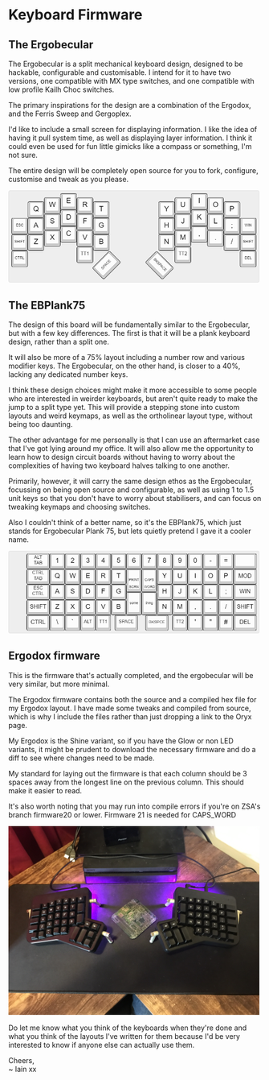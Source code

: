 # Keyboard Firmware

## The Ergobecular  
The Ergobecular is a split mechanical keyboard design, designed to be hackable, configurable and customisable. I intend for it to have two versions, one compatible with MX type switches, and one compatible with low profile Kailh Choc switches.  

The primary inspirations for the design are a combination of the Ergodox, and the Ferris Sweep and Gergoplex.  

I'd like to include a small screen for displaying information. I like the idea of having it pull system time, as well as displaying layer information. I think it could even be used for fun little gimicks like a compass or something, I'm not sure.  

The entire design will be completely open source for you to fork, configure, customise and tweak as you please. 

<p align="left">
  <img src="images/Ergobecular.png" width="500" title="The current end goal for the split">
</p>


## The EBPlank75
The design of this board will be fundamentally similar to the Ergobecular, but with a few key differences. The first is that it will be a plank keyboard design, rather than a split one.  

It will also be more of a 75% layout including a number row and various modifier keys. The Ergobecular, on the other hand, is closer to a 40%, lacking any dedicated number keys.  

I think these design choices might make it more accessible to some people who are interested in weirder keyboards, but aren't quite ready to make the jump to a split type yet. This will provide a stepping stone into custom layouts and weird keymaps, as well as the ortholinear layout type, without being too daunting.  

The other advantage for me personally is that I can use an aftermarket case that I've got lying around my office. It will also allow me the opportunity to learn how to design circuit boards without having to worry about the complexities of having two keyboard halves talking to one another.  

Primarily, however, it will carry the same design ethos as the Ergobecular, focussing on being open source and configurable, as well as using 1 to 1.5 unit keys so that you don't have to worry about stabilisers, and can focus on tweaking keymaps and choosing switches.  

Also I couldn't think of a better name, so it's the EBPlank75, which just stands for Ergobecular Plank 75, but lets quietly pretend I gave it a cooler name.

<p align="left">
  <img src="images/ebPlank.png" width="500" title="An early design for the EBPlank75">
</p>

## Ergodox firmware  
This is the firmware that's actually completed, and the ergobecular will be very similar, but more minimal.  

The Ergodox firmware contains both the source and a compiled hex file for my Ergodox layout. I have made some tweaks and compiled from source, which is why I include the files rather than just dropping a link to the Oryx page.  

My Ergodox is the Shine variant, so if you have the Glow or non LED variants, it might be prudent to download the necessary firmware and do a diff to see where changes need to be made.  

My standard for laying out the firmware is that each column should be 3 spaces away from the longest line on the previous column. This should make it easier to read.  

It's also worth noting that you may run into compile errors if you're on ZSA's branch firmware20 or lower. Firmware 21 is needed for CAPS_WORD

<p align="left">
  <img src="images/ergodox.jpg" width="500" title="My Ergodox on my desk">
</p>

Do let me know what you think of the keyboards when they're done and what you think of the layouts I've written for them because I'd be very interested to know if anyone else can actually use them. 

Cheers,  
~ Iain xx
